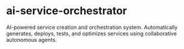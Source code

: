 # ai-service-orchestrator
AI-powered service creation and orchestration system. Automatically generates, deploys, tests, and optimizes services using collaborative autonomous agents.
